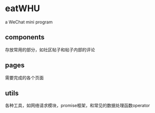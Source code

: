 # eatWHU
a WeChat mini program

## components

存放常用的部分，如社区帖子和帖子内部的评论

## pages

需要完成的各个页面

## utils

各种工具，如网络请求模块，promise框架，和常见的数据处理函数operator
